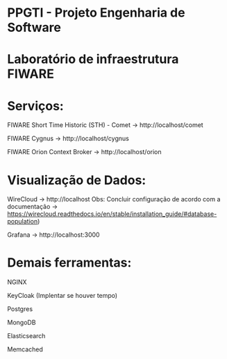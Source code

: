 # PPGTI - Projeto Engenharia de Software
# Laboratório de infraestrutura FIWARE

# Serviços:

  FIWARE Short Time Historic (STH) - Comet -> http://localhost/comet
  
  FIWARE Cygnus                            -> http://localhost/cygnus
  
  FIWARE Orion Context Broker              -> http://localhost/orion

# Visualização de Dados:  
  
  WireCloud                                -> http://localhost
  Obs: Concluir configuração de acordo com a documentação -> https://wirecloud.readthedocs.io/en/stable/installation_guide/#database-population)
  
  Grafana                                  -> http://localhost:3000

# Demais ferramentas:

  NGINX

  KeyCloak (Implentar se houver tempo)
  
  Postgres
  
  MongoDB
  
  Elasticsearch
  
  Memcached
